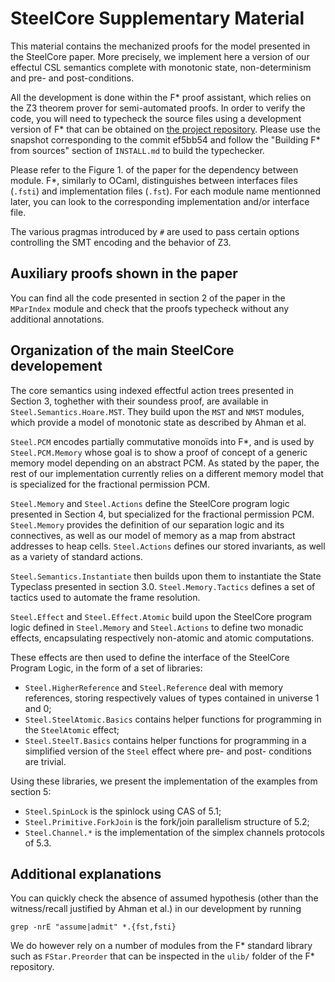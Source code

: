 # SteelCore Supplementary Material

This material contains the mechanized proofs for the model presented in the SteelCore paper.
More precisely, we implement here a version of our effectul CSL semantics complete with monotonic state, non-determinism and pre- and post-conditions.

All the development is done within the F* proof assistant, which relies on the Z3 theorem prover
for semi-automated proofs. In order to verify the code, you will need to typecheck the source files
using a development version of F* that can be obtained on
[the project repository](https://github.com/FStarLang/FStar). Please use the snapshot corresponding
to the commit ef5bb54 and follow the "Building F* from sources" section of `INSTALL.md` to build the
typechecker.

Please refer to the Figure 1. of the paper for the dependency between module. F*, similarly to OCaml,
distinguishes between interfaces files (`.fsti`) and implementation files (`.fst`). For each module
name mentionned later, you can look to the corresponding implementation and/or interface file.

The various pragmas introduced by `#` are used to pass certain options controlling the SMT encoding
and the behavior of Z3.

## Auxiliary proofs shown in the paper

You can find all the code presented in section 2 of the paper in the `MParIndex` module and check
that the proofs typecheck without any additional annotations.

## Organization of the main SteelCore developement

The core semantics using indexed effectful action trees presented in Section 3, toghether with
their soundess proof, are available in `Steel.Semantics.Hoare.MST`. They build upon the `MST`
and `NMST` modules, which provide a model of monotonic state as described by Ahman et al.

`Steel.PCM` encodes partially commutative monoïds into F*, and is used by `Steel.PCM.Memory`
whose goal is to show a proof of concept of a generic memory model depending on an abstract PCM.
As stated by the paper, the rest of our implementation currently relies on a different memory
model that is specialized for the fractional permission PCM.

`Steel.Memory` and `Steel.Actions` define the SteelCore program logic presented in Section 4,
but specialized for the fractional permission PCM. `Steel.Memory` provides the definition of
our separation logic and its connectives, as well as our model of memory as a map from abstract
addresses to heap cells. `Steel.Actions` defines our stored invariants, as well as a variety
of standard actions.

`Steel.Semantics.Instantiate` then builds upon them to instantiate the State Typeclass
presented in section 3.0. `Steel.Memory.Tactics` defines a set of tactics used to automate
the frame resolution.

`Steel.Effect` and `Steel.Effect.Atomic` build upon the SteelCore program logic defined in
`Steel.Memory` and `Steel.Actions` to define two monadic effects, encapsulating respectively
non-atomic and atomic computations.

These effects are then used to define the interface of the SteelCore Program Logic, in the form of a
set of libraries:
* `Steel.HigherReference` and `Steel.Reference` deal with memory references, storing respectively
  values of types contained in universe 1 and 0;
* `Steel.SteelAtomic.Basics` contains helper functions for programming in the
  `SteelAtomic` effect;
* `Steel.SteelT.Basics` contains helper functions for programming in a simplified version of the
   `Steel` effect where pre- and post- conditions are trivial.

Using these libraries, we present the implementation of the examples from section 5:
* `Steel.SpinLock` is the spinlock using CAS of 5.1;
* `Steel.Primitive.ForkJoin` is the fork/join parallelism structure of 5.2;
* `Steel.Channel.*` is the implementation of the simplex channels protocols of 5.3.

## Additional explanations

You can quickly check the absence of assumed hypothesis (other than the witness/recall justified
by Ahman et al.) in our development by running

	grep -nrE "assume|admit" *.{fst,fsti}

We do however rely on a number of modules from the F* standard library such as `FStar.Preorder`
that can be inspected in the `ulib/` folder of the F* repository.
